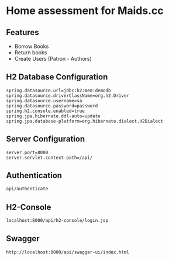 # Home assessment for Maids.cc

## Features

* Borrow Books
* Return books
* Create Users (Patron - Authors)

## H2 Database Configuration

```properties
spring.datasource.url=jdbc:h2:mem:demodb
spring.datasource.driverClassName=org.h2.Driver
spring.datasource.username=sa
spring.datasource.password=password
spring.h2.console.enabled=true
spring.jpa.hibernate.ddl-auto=update
spring.jpa.database-platform=org.hibernate.dialect.H2Dialect
```

## Server Configuration

```properties
server.port=8000
server.servlet.context-path=/api/
```

## Authentication

   ```bash
  api/authenticate
```

## H2-Console

   ```bash
 localhost:8000/api/h2-console/login.jsp
```

## Swagger

   ```bash
http://localhost:8000/api/swagger-ui/index.html
```
